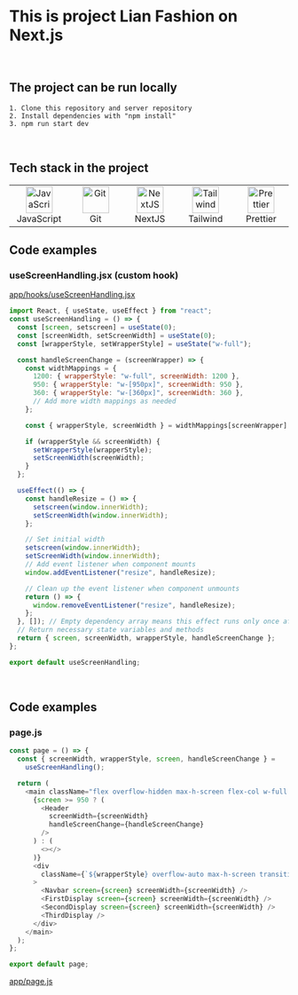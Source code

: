 <h1 align="left">This is project Lian Fashion on Next.js</h1>

<br>

## The project can be run locally

    1. Clone this repository and server repository
    2. Install dependencies with "npm install"
    3. npm run start dev

<br />

<h2 align="left" id="debabin-stack">Tech stack in the project</h2>

<table width='100%'>
  <tr>
    <td align="center" width="96">
      <a href="#debabin-stack">
        <img src="https://upload.wikimedia.org/wikipedia/commons/thumb/9/99/Unofficial_JavaScript_logo_2.svg/1024px-Unofficial_JavaScript_logo_2.svg.png" width="48" height="48" alt="JavaScript" />
      </a>
      <br>JavaScript
    </td>    
    <td align="center" width="96">
      <a href="#debabin-stack" >
        <img src="https://upload.wikimedia.org/wikipedia/commons/thumb/3/3f/Git_icon.svg/1200px-Git_icon.svg.png" width="48" height="48" alt="Git" />
      </a>
      <br>Git
    </td>
    <td align="center" width="96">
      <a href="#amangeldi-stack">
        <img src="https://yt3.ggpht.com/ytc/AKedOLShJwhCsYpSGZc1T6Pas0p4S69vz8ue6wLo00x3=s900-c-k-c0x00ffffff-no-rj" width="48" height="48" alt="NextJS" />
      </a>
      <br>NextJS
    </td>
    <td align="center" width="96">
      <a href="#amangeldi-stack">
        <img src="https://avatars.mds.yandex.net/i?id=1cd42d726745ea8445e2572c26ed33ccfdd69e68-7682919-images-thumbs&n=13" width="48" height="48" alt="Tailwind" />
      </a>
      <br>Tailwind
    </td>
    <td align="center" width="96">
      <a href="#debabin-stack">
        <img src="https://brandeps.com/icon-download/P/Prettier-icon-vector-02.svg" width="48" height="48" alt="Prettier" />
      </a>
      <br>Prettier
    </td>
  </tr> 
</table>

## Code examples

### useScreenHandling.jsx (custom hook)

[app/hooks/useScreenHandling.jsx](https://github.com/Grekalimbus/Linas-Fashion/blob/main/app/hooks/useScreenHandling.jsx)

```js
import React, { useState, useEffect } from "react";
const useScreenHandling = () => {
  const [screen, setscreen] = useState(0);
  const [screenWidth, setScreenWidth] = useState(0);
  const [wrapperStyle, setWrapperStyle] = useState("w-full");

  const handleScreenChange = (screenWrapper) => {
    const widthMappings = {
      1200: { wrapperStyle: "w-full", screenWidth: 1200 },
      950: { wrapperStyle: "w-[950px]", screenWidth: 950 },
      360: { wrapperStyle: "w-[360px]", screenWidth: 360 },
      // Add more width mappings as needed
    };

    const { wrapperStyle, screenWidth } = widthMappings[screenWrapper] || {};

    if (wrapperStyle && screenWidth) {
      setWrapperStyle(wrapperStyle);
      setScreenWidth(screenWidth);
    }
  };

  useEffect(() => {
    const handleResize = () => {
      setscreen(window.innerWidth);
      setScreenWidth(window.innerWidth);
    };

    // Set initial width
    setscreen(window.innerWidth);
    setScreenWidth(window.innerWidth);
    // Add event listener when component mounts
    window.addEventListener("resize", handleResize);

    // Clean up the event listener when component unmounts
    return () => {
      window.removeEventListener("resize", handleResize);
    };
  }, []); // Empty dependency array means this effect runs only once after initial render
  // Return necessary state variables and methods
  return { screen, screenWidth, wrapperStyle, handleScreenChange };
};

export default useScreenHandling;
```

<br />

## Code examples

### page.js

```js
const page = () => {
  const { screenWidth, wrapperStyle, screen, handleScreenChange } =
    useScreenHandling();

  return (
    <main className="flex overflow-hidden max-h-screen flex-col w-full items-center">
      {screen >= 950 ? (
        <Header
          screenWidth={screenWidth}
          handleScreenChange={handleScreenChange}
        />
      ) : (
        <></>
      )}
      <div
        className={`${wrapperStyle} overflow-auto max-h-screen transition-all duration-500`}
      >
        <Navbar screen={screen} screenWidth={screenWidth} />
        <FirstDisplay screen={screen} screenWidth={screenWidth} />
        <SecondDisplay screen={screen} screenWidth={screenWidth} />
        <ThirdDisplay />
      </div>
    </main>
  );
};

export default page;
```

[app/page.js](https://github.com/Grekalimbus/Linas-Fashion/blob/main/app/page.js)
